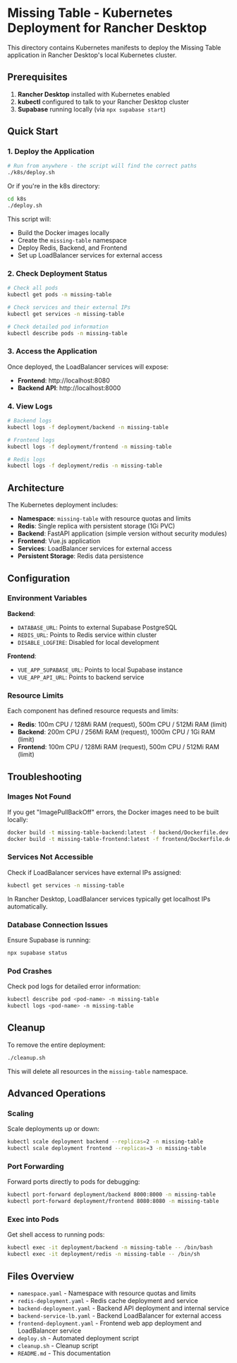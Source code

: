 # Missing Table - Kubernetes Deployment for Rancher Desktop

This directory contains Kubernetes manifests to deploy the Missing Table application in Rancher Desktop's local Kubernetes cluster.

## Prerequisites

1. **Rancher Desktop** installed with Kubernetes enabled
2. **kubectl** configured to talk to your Rancher Desktop cluster
3. **Supabase** running locally (via `npx supabase start`)

## Quick Start

### 1. Deploy the Application

```bash
# Run from anywhere - the script will find the correct paths
./k8s/deploy.sh
```

Or if you're in the k8s directory:
```bash
cd k8s
./deploy.sh
```

This script will:
- Build the Docker images locally
- Create the `missing-table` namespace
- Deploy Redis, Backend, and Frontend
- Set up LoadBalancer services for external access

### 2. Check Deployment Status

```bash
# Check all pods
kubectl get pods -n missing-table

# Check services and their external IPs
kubectl get services -n missing-table

# Check detailed pod information
kubectl describe pods -n missing-table
```

### 3. Access the Application

Once deployed, the LoadBalancer services will expose:
- **Frontend**: http://localhost:8080
- **Backend API**: http://localhost:8000

### 4. View Logs

```bash
# Backend logs
kubectl logs -f deployment/backend -n missing-table

# Frontend logs
kubectl logs -f deployment/frontend -n missing-table

# Redis logs
kubectl logs -f deployment/redis -n missing-table
```

## Architecture

The Kubernetes deployment includes:

- **Namespace**: `missing-table` with resource quotas and limits
- **Redis**: Single replica with persistent storage (1Gi PVC)
- **Backend**: FastAPI application (simple version without security modules)
- **Frontend**: Vue.js application
- **Services**: LoadBalancer services for external access
- **Persistent Storage**: Redis data persistence

## Configuration

### Environment Variables

**Backend**:
- `DATABASE_URL`: Points to external Supabase PostgreSQL
- `REDIS_URL`: Points to Redis service within cluster
- `DISABLE_LOGFIRE`: Disabled for local development

**Frontend**:
- `VUE_APP_SUPABASE_URL`: Points to local Supabase instance
- `VUE_APP_API_URL`: Points to backend service

### Resource Limits

Each component has defined resource requests and limits:
- **Redis**: 100m CPU / 128Mi RAM (request), 500m CPU / 512Mi RAM (limit)
- **Backend**: 200m CPU / 256Mi RAM (request), 1000m CPU / 1Gi RAM (limit)  
- **Frontend**: 100m CPU / 128Mi RAM (request), 500m CPU / 512Mi RAM (limit)

## Troubleshooting

### Images Not Found
If you get "ImagePullBackOff" errors, the Docker images need to be built locally:
```bash
docker build -t missing-table-backend:latest -f backend/Dockerfile.dev backend/
docker build -t missing-table-frontend:latest -f frontend/Dockerfile.dev frontend/
```

### Services Not Accessible
Check if LoadBalancer services have external IPs assigned:
```bash
kubectl get services -n missing-table
```

In Rancher Desktop, LoadBalancer services typically get localhost IPs automatically.

### Database Connection Issues
Ensure Supabase is running:
```bash
npx supabase status
```

### Pod Crashes
Check pod logs for detailed error information:
```bash
kubectl describe pod <pod-name> -n missing-table
kubectl logs <pod-name> -n missing-table
```

## Cleanup

To remove the entire deployment:

```bash
./cleanup.sh
```

This will delete all resources in the `missing-table` namespace.

## Advanced Operations

### Scaling

Scale deployments up or down:
```bash
kubectl scale deployment backend --replicas=2 -n missing-table
kubectl scale deployment frontend --replicas=3 -n missing-table
```

### Port Forwarding

Forward ports directly to pods for debugging:
```bash
kubectl port-forward deployment/backend 8000:8000 -n missing-table
kubectl port-forward deployment/frontend 8080:8080 -n missing-table
```

### Exec into Pods

Get shell access to running pods:
```bash
kubectl exec -it deployment/backend -n missing-table -- /bin/bash
kubectl exec -it deployment/redis -n missing-table -- /bin/sh
```

## Files Overview

- `namespace.yaml` - Namespace with resource quotas and limits
- `redis-deployment.yaml` - Redis cache deployment and service
- `backend-deployment.yaml` - Backend API deployment and internal service
- `backend-service-lb.yaml` - Backend LoadBalancer for external access
- `frontend-deployment.yaml` - Frontend web app deployment and LoadBalancer service
- `deploy.sh` - Automated deployment script
- `cleanup.sh` - Cleanup script
- `README.md` - This documentation